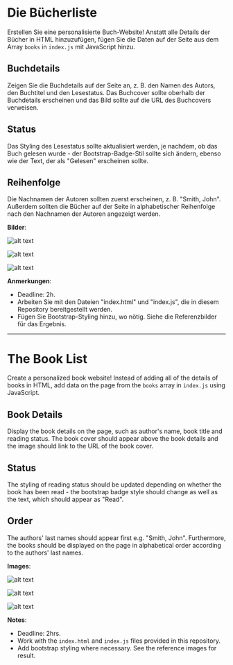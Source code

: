 # Die Bücherliste
Erstellen Sie eine personalisierte Buch-Website! Anstatt alle Details der Bücher in HTML hinzuzufügen, fügen Sie die Daten auf der Seite aus dem Array `books` in `index.js` mit JavaScript hinzu.

## Buchdetails
Zeigen Sie die Buchdetails auf der Seite an, z. B. den Namen des Autors, den Buchtitel und den Lesestatus. Das Buchcover sollte oberhalb der Buchdetails erscheinen und das Bild sollte auf die URL des Buchcovers verweisen.

## Status
Das Styling des Lesestatus sollte aktualisiert werden, je nachdem, ob das Buch gelesen wurde - der Bootstrap-Badge-Stil sollte sich ändern, ebenso wie der Text, der als "Gelesen" erscheinen sollte.

## Reihenfolge
Die Nachnamen der Autoren sollten zuerst erscheinen, z. B. "Smith, John". Außerdem sollten die Bücher auf der Seite in alphabetischer Reihenfolge nach den Nachnamen der Autoren angezeigt werden.


**Bilder**:

![alt text](assets/images/list-desktop.png "Desktop Menü")

![alt text](assets/images/list-tablet.png "Tablet-Menü")

![alt text](assets/images/list-mobile.png "Mobiles Menü")


**Anmerkungen**:
* Deadline: 2h.
* Arbeiten Sie mit den Dateien "index.html" und "index.js", die in diesem Repository bereitgestellt werden.
* Fügen Sie Bootstrap-Styling hinzu, wo nötig. Siehe die Referenzbilder für das Ergebnis.


--- 


# The Book List
Create a personalized book website! Instead of adding all of the details of books in HTML, add data on the page from the `books` array in `index.js` using JavaScript.

## Book Details
Display the book details on the page, such as author's name, book title and reading status. The book cover should appear above the book details and the image should link to the URL of the book cover.

## Status
The styling of reading status should be updated depending on whether the book has been read - the bootstrap badge style should change as well as the text, which should appear as "Read".

## Order
The authors' last names should appear first e.g. "Smith, John". Furthermore, the books should be displayed on the page in alphabetical order according to the authors' last names.


**Images**:

![alt text](assets/images/list-desktop.png "Desktop Menu")

![alt text](assets/images/list-tablet.png "Tablet Menu")

![alt text](assets/images/list-mobile.png "Mobile Menu")


**Notes**:
* Deadline: 2hrs.
* Work with the `index.html` and `index.js` files provided in this repository.
* Add bootstrap styling where necessary. See the reference images for result.

